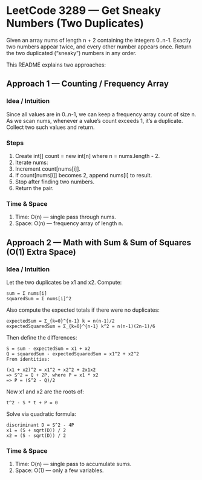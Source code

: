 # LeetCode 3289 — Get Sneaky Numbers (Two Duplicates)

Given an array nums of length n + 2 containing the integers 0..n-1. Exactly two numbers appear twice, and every other number appears once. Return the two duplicated (“sneaky”) numbers in any order.

This README explains two approaches:

## Approach 1 — Counting / Frequency Array
### Idea / Intuition
Since all values are in 0..n-1, we can keep a frequency array count of size n.
As we scan nums, whenever a value’s count exceeds 1, it’s a duplicate. Collect two such values and return.

### Steps
1. Create int[] count = new int[n] where n = nums.length - 2.
2. Iterate nums:
3. Increment count[nums[i]].
4. If count[nums[i]] becomes 2, append nums[i] to result.
5. Stop after finding two numbers.
6. Return the pair.

### Time & Space

1. Time: O(n) — single pass through nums.
2. Space: O(n) — frequency array of length n.

## Approach 2 — Math with Sum & Sum of Squares (O(1) Extra Space)
### Idea / Intuition

Let the two duplicates be x1 and x2.
Compute:
```
sum = Σ nums[i]
squaredSum = Σ nums[i]^2
```
Also compute the expected totals if there were no duplicates:
```
expectedSum = Σ_{k=0}^{n-1} k = n(n-1)/2
expectedSquaredSum = Σ_{k=0}^{n-1} k^2 = n(n-1)(2n-1)/6
```
Then define the differences:
```
S = sum - expectedSum = x1 + x2
Q = squaredSum - expectedSquaredSum = x1^2 + x2^2
From identities:

(x1 + x2)^2 = x1^2 + x2^2 + 2x1x2
=> S^2 = Q + 2P, where P = x1 * x2
=> P = (S^2 - Q)/2
```
Now x1 and x2 are the roots of:
```
t^2 - S * t + P = 0
```
Solve via quadratic formula:
```
discriminant D = S^2 - 4P
x1 = (S + sqrt(D)) / 2
x2 = (S - sqrt(D)) / 2
```
### Time & Space

1. Time: O(n) — single pass to accumulate sums.
2. Space: O(1) — only a few variables.